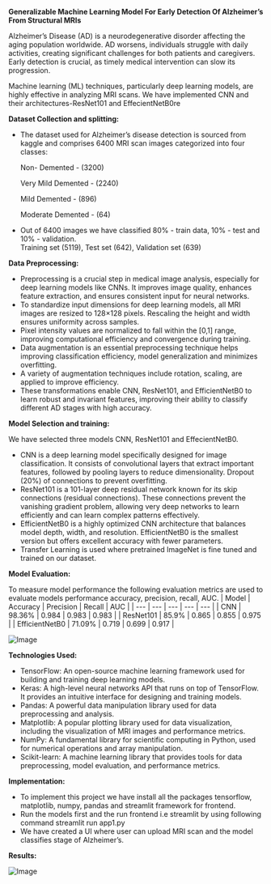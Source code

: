 **Generalizable Machine Learning Model For Early Detection Of Alzheimer’s From Structural MRIs**

Alzheimer’s Disease (AD) is a neurodegenerative disorder affecting the aging population worldwide. AD worsens, individuals struggle with daily activities, creating significant challenges for both patients and caregivers. Early detection is crucial, as timely medical intervention can slow its progression.

Machine learning (ML) techniques, particularly deep learning models, are highly effective in analyzing MRI scans. We have implemented CNN and their architectures-ResNet101 and EffecientNetB0re

**Dataset Collection and splitting:**

*   The dataset used for Alzheimer’s disease detection is sourced from kaggle and comprises 6400 MRI scan images categorized into four classes:

      Non- Demented - (3200)
      
      Very Mild Demented - (2240)
      
      Mild Demented - (896)
      
      Moderate Demented - (64)

*   Out of 6400 images we have classified 80% - train data, 10% - test and 10% - validation.  
          Training set (5119), Test set (642), Validation set (639)

**Data Preprocessing:**

*   Preprocessing is a crucial step in medical image analysis, especially for deep learning models like CNNs. It improves image quality, enhances feature extraction, and ensures consistent input for neural networks.
*   To standardize input dimensions for deep learning models, all MRI images are resized to 128×128 pixels. Rescaling the height and width ensures uniformity across samples.
*   Pixel intensity values are normalized to fall within the \[0,1\] range, improving computational efficiency and convergence during training.
*   Data augmentation is an essential preprocessing technique helps improving classification efficiency, model generalization and minimizes overfitting.
*   A variety of augmentation techniques include rotation, scaling, are applied to improve efficiency.
*   These transformations enable CNN, ResNet101, and EfficientNetB0 to learn robust and invariant features, improving their ability to classify different AD stages with high accuracy.

**Model Selection and training:**

We have selected three models CNN, ResNet101 and EffecientNetB0.

*   CNN is a deep learning model specifically designed for image classification. It consists of convolutional layers that extract important features, followed by pooling layers to reduce dimensionality. Dropout (20%) of connections to prevent overfitting.
*   ResNet101 is a 101-layer deep residual network known for its skip connections (residual connections). These connections prevent the vanishing gradient problem, allowing very deep networks to learn efficiently and can learn complex patterns effectively.
*   EfficientNetB0 is a highly optimized CNN architecture that balances model depth, width, and resolution. EfficientNetB0 is the smallest version but offers excellent accuracy with fewer parameters.
*   Transfer Learning is used where pretrained ImageNet is fine tuned and trained on our dataset.

**Model Evaluation:**

To measure model performance the following evaluation metrics are used to evaluate models performance accuracy, precision, recall, AUC.
| Model | Accuracy | Precision | Recall | AUC |
| --- | --- | --- | --- | --- |
| CNN | 98.36% | 0.984 | 0.983 | 0.983 |
| ResNet101 | 85.9% | 0.865 | 0.855 | 0.975 |
| EfficientNetB0 | 71.09% | 0.719 | 0.699 | 0.917 |

![Image](https://github.com/user-attachments/assets/a948c1de-5684-4544-8201-6218a9d7110e)

**Technologies Used:**

*   TensorFlow: An open-source machine learning framework used for building and training deep learning models.
*   Keras: A high-level neural networks API that runs on top of TensorFlow. It provides an intuitive interface for designing and training models.
*   Pandas: A powerful data manipulation library used for data preprocessing and analysis.
*   Matplotlib: A popular plotting library used for data visualization, including the visualization of MRI images and performance metrics.
*   NumPy: A fundamental library for scientific computing in Python, used for numerical operations and array manipulation.
*   Scikit-learn: A machine learning library that provides tools for data preprocessing, model evaluation, and performance metrics.

**Implementation:**

*   To implement this project we have install all the packages tensorflow, matplotlib, numpy, pandas and streamlit framework for frontend.
*   Run the models first and the run frontend i.e streamlit by using following command streamlit run app1.py
*   We have created a UI where user can upload MRI scan and the model classifies stage of Alzheimer’s.

**Results:**

![Image](https://github.com/user-attachments/assets/855cd194-a488-4228-9e24-7946e0f60cb6)
